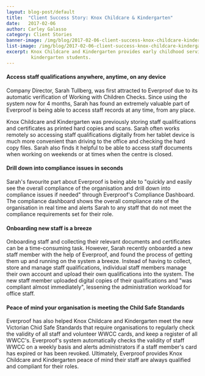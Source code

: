 ```yaml
---
layout: blog-post/default
title:  "Client Success Story: Knox Childcare & Kindergarten"
date:   2017-02-06
author: Carley Galasso
category: Client Stories
banner-image: /img/blog/2017-02-06-client-success-knox-childcare-kindergarten.png
list-image: /img/blog/2017-02-06-client-success-knox-childcare-kindergarten.png
excerpt: Knox Childcare and Kindergarten provides early childhood services to babies, toddlers, pre-kindergarten and
         kindergarten students.
---
```


#### Access staff qualifications anywhere, anytime, on any device
Company Director, Sarah Tullberg, was first attracted to Everproof due to its automatic verification of Working with
Children Checks. Since using the system now for 4 months, Sarah has found an extremely valuable part of Everproof is being
able to access staff records at any time, from any place.

Knox Childcare and Kindergarten was previously storing staff qualifications and certificates as printed hard copies
and scans. Sarah often works remotely so accessing staff qualifications digitally from her tablet device is much more
convenient than driving to the office and checking the hard copy files. Sarah also finds it helpful to be able to
access staff documents when working on weekends or at times when the centre is closed.

#### Drill down into compliance issues in seconds
Sarah's favourite part about Everproof is being able to "quickly and easily see the overall compliance of the organisation
and drill down into compliance issues if needed" through Everproof's Compliance Dashboard. The compliance dashboard shows
the overall compliance rate of the organisation in real time and alerts Sarah to any staff that do not meet the
compliance requirements set for their role.

#### Onboarding new staff is a breeze
Onboarding staff and collecting their relevant documents and certificates can be a time-consuming task. However, Sarah
recently onboarded a new staff member with the help of Everproof, and found the process of getting them up and running on
the system a breeze. Instead of having to collect, store and manage staff qualifications, individual staff members
manage their own account and upload their own qualifications into the system. The new staff member uploaded digital
copies of their qualifications and "was compliant almost immediately", lessening the administration workload for office
staff.

#### Peace of mind your organisation is meeting the Child Safe Standards
Everproof has also helped Knox Childcare and Kindergarten meet the new Victorian Chid Safe Standards that require
organisations to regularly check the validity of all staff and volunteer WWCC cards, and keep a register of all WWCC's.
Everproof's system automatically checks the validity of staff WWCC on a weekly basis and alerts administrators if a staff
member's card has expired or has been revoked. Ultimately, Everproof provides Knox Childcare and Kindergarten peace of mind
their staff are always qualified and compliant for their roles.




